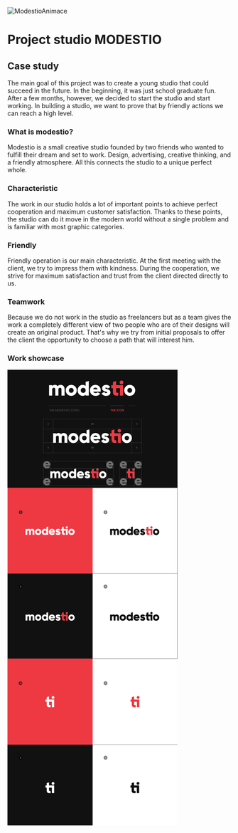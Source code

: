 ![ModestioAnimace](https://user-images.githubusercontent.com/92374131/139854724-af2695ff-18af-42ba-8698-ff7e4769ef8d.gif)

# Project studio MODESTIO

## Case study
The main goal of this project was to create a young studio that could succeed in the future. In the beginning, it was just school graduate fun. After a few months, however, we decided to start the studio and start working. In building a studio, we want to prove that by friendly actions we can reach a high level.

### What is modestio?
Modestio is a small creative studio founded by two friends who wanted to fulfill their dream and set to work. Design, advertising, creative
thinking, and a friendly atmosphere. All this connects the studio to
a unique perfect whole.

### Characteristic
The work in our studio holds a lot of important points
to achieve perfect cooperation and maximum
customer satisfaction. Thanks to these points, the studio can do it
move in the modern world without a single problem and
is familiar with most graphic categories.

### Friendly
Friendly operation is our main characteristic. At the first meeting with the client, we try to impress them with kindness. During the cooperation, we strive for maximum satisfaction
and trust from the client directed directly to us.

### Teamwork
Because we do not work in the studio as freelancers but as a team
gives the work a completely different view of two people who are of their designs will create an original product. That's why we try from
initial proposals to offer the client the opportunity to choose
a path that will interest him.

### Work showcase
![Lil boy Sam chillin with da Dog.](img/ModestioPrez.jpg)

